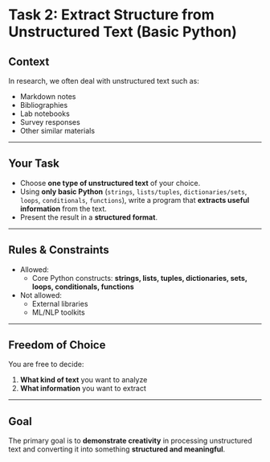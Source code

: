 # Task 2: Extract Structure from Unstructured Text (Basic Python)

## Context
In research, we often deal with unstructured text such as:  
- Markdown notes  
- Bibliographies  
- Lab notebooks  
- Survey responses  
- Other similar materials  

---

## Your Task
- Choose **one type of unstructured text** of your choice.  
- Using **only basic Python** (`strings`, `lists/tuples`, `dictionaries/sets`, `loops`, `conditionals`, `functions`), write a program that **extracts useful information** from the text.  
- Present the result in a **structured format**.  

---

## Rules & Constraints
- Allowed:  
  - Core Python constructs: **strings, lists, tuples, dictionaries, sets, loops, conditionals, functions**  
- Not allowed:  
  - External libraries  
  - ML/NLP toolkits  

---

## Freedom of Choice
You are free to decide:  
1. **What kind of text** you want to analyze  
2. **What information** you want to extract  

---

## Goal
The primary goal is to **demonstrate creativity** in processing unstructured text and converting it into something **structured and meaningful**.  
